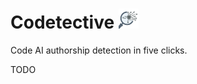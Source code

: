 # Codetective <img src="icon/codetective.png" alt="Logo" height="32" />

Code AI authorship detection in five clicks.

TODO
